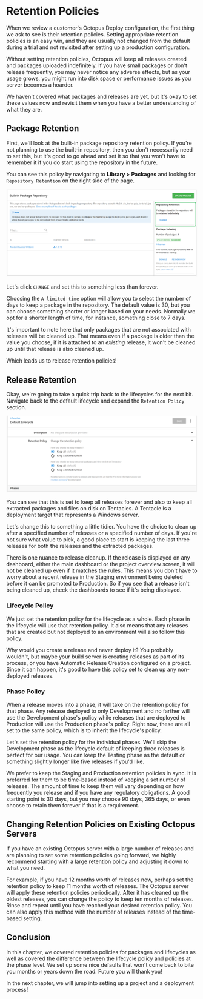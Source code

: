 # Retention Policies

When we review a customer's Octopus Deploy configuration, the first thing we ask to see is their retention policies.  Setting appropriate retention policies is an easy win, and they are usually not changed from the default during a trial and not revisited after setting up a production configuration.

Without setting retention policies, Octopus will keep all releases created and packages uploaded indefinitely. If you have small packages or don't release frequently, you may never notice any adverse effects, but as your usage grows, you might run into disk space or performance issues as you server becomes a hoarder.

We haven't covered what packages and releases are yet, but it's okay to set these values now and revisit them when you have a better understanding of what they are.

## Package Retention

First, we'll look at the built-in package repository retention policy. If you're not planning to use the built-in repository, then you don't necessarily need to set this, but it's good to go ahead and set it so that you won't have to remember it if you do start using the repository in the future.

You can see this policy by navigating to **Library > Packages** and looking for `Repository Retention` on the right side of the page.

![](images/chapter003-repository-retention.png)

Let's click `CHANGE` and set this to something less than forever.

Choosing the `A limited time` option will allow you to select the number of days to keep a package in the repository. The default value is 30, but you can choose something shorter or longer based on your needs. Normally we opt for a shorter length of time, for instance, something close to 7 days.

It's important to note here that only packages that are not associated with releases will be cleaned up. That means even if a package is older than the value you choose, if it is attached to an *existing* release, it won't be cleaned up until that release is also cleaned up.

Which leads us to release retention policies!

## Release Retention

Okay, we're going to take a quick trip back to the lifecycles for the next bit. Navigate back to the default lifecycle and expand the `Retention Policy` section.

![](images/chapter003-lifecycle-retention.png)

You can see that this is set to keep all releases forever and also to keep all extracted packages and files on disk on Tentacles. A Tentacle is a deployment target that represents a Windows server.

Let's change this to something a little tidier. You have the choice to clean up after a specified number of releases or a specified number of days. If you're not sure what value to pick, a good place to start is keeping the last three releases for both the releases and the extracted packages.

There is one nuance to release cleanup. If the release is displayed on any dashboard, either the main dashboard or the project overview screen, it will not be cleaned up even if it matches the rules. This means you don't have to worry about a recent release in the Staging environment being deleted before it can be promoted to Production. So if you see that a release isn't being cleaned up, check the dashboards to see if it's being displayed.

### Lifecycle Policy

We just set the retention policy for the lifecycle as a whole. Each phase in the lifecycle will use that retention policy. It also means that any releases that are created but not deployed to an environment will also follow this policy.

Why would you create a release and never deploy it? You probably wouldn't, but maybe your build server is creating releases as part of its process, or you have Automatic Release Creation configured on a project. Since it can happen, it's good to have this policy set to clean up any non-deployed releases.

### Phase Policy

When a release moves into a phase, it will take on the retention policy for that phase. Any release deployed to only Development and no farther will use the Development phase's policy while releases that are deployed to Production will use the Production phase's policy. Right now, these are all set to the same policy, which is to inherit the lifecycle's policy.

Let's set the retention policy for the individual phases. We'll skip the Development phase as the lifecycle default of keeping three releases is perfect for our usage. You can keep the Testing phase as the default or something slightly longer like five releases if you'd like.

We prefer to keep the Staging and Production retention policies in sync. It is preferred for them to be time-based instead of keeping a set number of releases. The amount of time to keep them will vary depending on how frequently you release and if you have any regulatory obligations. A good starting point is 30 days, but you may choose 90 days, 365 days, or even choose to retain them forever if that is a requirement.

## Changing Retention Policies on Existing Octopus Servers

If you have an existing Octopus server with a large number of releases and are planning to set some retention policies going forward, we highly recommend starting with a large retention policy and adjusting it down to what you need.

For example, if you have 12 months worth of releases now, perhaps set the retention policy to keep 11 months worth of releases. The Octopus server will apply these retention policies periodically. After it has cleaned up the oldest releases, you can change the policy to keep ten months of releases. Rinse and repeat until you have reached your desired retention policy. You can also apply this method with the number of releases instead of the time-based setting.

## Conclusion

In this chapter, we covered retention policies for packages and lifecycles as well as covered the difference between the lifecycle policy and policies at the phase level. We set up some nice defaults that won't come back to bite you months or years down the road. Future you will thank you!

In the next chapter, we will jump into setting up a project and a deployment process!

